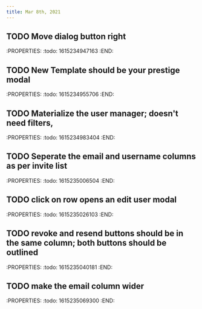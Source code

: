 ```yaml
---
title: Mar 8th, 2021
---
```


## TODO Move dialog button right
:PROPERTIES:
:todo: 1615234947163
:END:
## TODO New Template should be your prestige modal
:PROPERTIES:
:todo: 1615234955706
:END:
## TODO Materialize the user manager; doesn't need filters,
:PROPERTIES:
:todo: 1615234983404
:END:
## TODO Seperate the email and username columns as per invite list
:PROPERTIES:
:todo: 1615235006504
:END:
## TODO click on row opens an edit user modal
:PROPERTIES:
:todo: 1615235026103
:END:
## TODO revoke and resend buttons should be in the same column; both buttons should be outlined
:PROPERTIES:
:todo: 1615235040181
:END:
## TODO make the email column wider
:PROPERTIES:
:todo: 1615235069300
:END:
